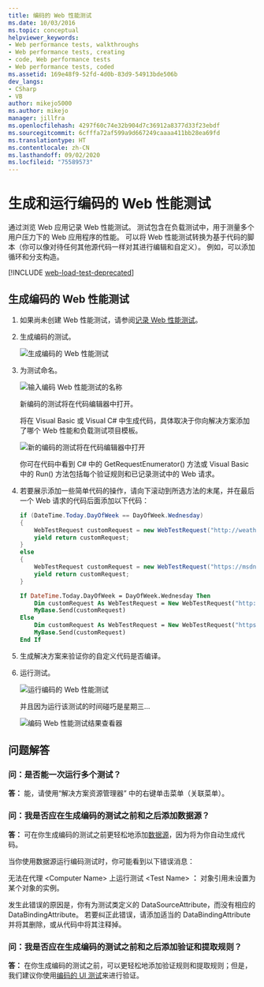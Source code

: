 ```yaml
---
title: 编码的 Web 性能测试
ms.date: 10/03/2016
ms.topic: conceptual
helpviewer_keywords:
- Web performance tests, walkthroughs
- Web performance tests, creating
- code, Web performance tests
- Web performance tests, coded
ms.assetid: 169e48f9-52fd-4d0b-83d9-54913bde506b
dev_langs:
- CSharp
- VB
author: mikejo5000
ms.author: mikejo
manager: jillfra
ms.openlocfilehash: 4297f60c74e32b904d7c36912a8377d33f23ebdf
ms.sourcegitcommit: 6cfffa72af599a9d667249caaaa411bb28ea69fd
ms.translationtype: HT
ms.contentlocale: zh-CN
ms.lasthandoff: 09/02/2020
ms.locfileid: "75589573"
---
```

# <a name="generate-and-run-a-coded-web-performance-test"></a>生成和运行编码的 Web 性能测试

通过浏览 Web 应用记录 Web 性能测试。 测试包含在负载测试中，用于测量多个用户压力下的 Web 应用程序的性能。 可以将 Web 性能测试转换为基于代码的脚本（你可以像对待任何其他源代码一样对其进行编辑和自定义）。 例如，可以添加循环和分支构造。

[!INCLUDE [web-load-test-deprecated](includes/web-load-test-deprecated.md)]

## <a name="generate-a-coded-web-performance-test"></a>生成编码的 Web 性能测试

1. 如果尚未创建 Web 性能测试，请参阅[记录 Web 性能测试](/azure/devops/test/load-test/run-performance-tests-app-before-release#create-a-web-performance-and-load-test-project)。

2. 生成编码的测试。

     ![生成编码的 Web 性能测试](../test/media/web_test_coded_generate.png)

3. 为测试命名。

     ![输入编码 Web 性能测试的名称](../test/media/web_test_coded_generate_nametest.png)

     新编码的测试将在代码编辑器中打开。

     将在 Visual Basic 或 Visual C# 中生成代码，具体取决于你向解决方案添加了哪个 Web 性能和负载测试项目模板。

     ![新的编码的测试将在代码编辑器中打开](../test/media/web_test_coded_generate_opencodeeditor.png)

     你可在代码中看到 C# 中的 GetRequestEnumerator() 方法或 Visual Basic 中的 Run() 方法包括每个验证规则和已记录测试中的 Web 请求。

4. 若要展示添加一些简单代码的操作，请向下滚动到所选方法的末尾，并在最后一个 Web 请求的代码后面添加以下代码：

    ```c#
    if (DateTime.Today.DayOfWeek == DayOfWeek.Wednesday)
    {
        WebTestRequest customRequest = new WebTestRequest("http://weather.msn.com/");
        yield return customRequest;
    }
    else
    {
        WebTestRequest customRequest = new WebTestRequest("https://msdn.microsoft.com/");
        yield return customRequest;
    }
    ```

    ```vb
    If DateTime.Today.DayOfWeek = DayOfWeek.Wednesday Then
        Dim customRequest As WebTestRequest = New WebTestRequest("http://weather.msn.com/")
        MyBase.Send(customRequest)
    Else
        Dim customRequest As WebTestRequest = New WebTestRequest("https://msdn.microsoft.com/")
        MyBase.Send(customRequest)
    End If
    ```

5. 生成解决方案来验证你的自定义代码是否编译。

6. 运行测试。

     ![运行编码的 Web 性能测试](../test/media/web_test_coded_generate_run.png)

     并且因为运行该测试的时间碰巧是星期三…

     ![编码 Web 性能测试结果查看器](../test/media/web_test_coded_generate_results.png)

## <a name="qa"></a>问题解答

### <a name="q-can-i-run-more-than-one-test-at-a-time"></a>问：是否能一次运行多个测试？
**答：** 能，请使用“解决方案资源管理器”  中的右键单击菜单（关联菜单）。

### <a name="q-should-i-add-a-data-source-before-or-after-i-generate-a-coded-test"></a>问：我是否应在生成编码的测试之前和之后添加数据源？
**答：** 可在你生成编码的测试之前更轻松地添加[数据源](../test/add-a-data-source-to-a-web-performance-test.md)，因为将为你自动生成代码。

当你使用数据源运行编码测试时，你可能看到以下错误消息：

无法在代理 \<Computer Name> 上运行测试 \<Test Name> **：** 对象引用未设置为某个对象的实例。

发生此错误的原因是，你有为测试类定义的 DataSourceAttribute，而没有相应的 DataBindingAttribute。 若要纠正此错误，请添加适当的 DataBindingAttribute 并将其删除，或从代码中将其注释掉。

### <a name="q-should-i-add-validation-and-extraction-rules-before-or-after-i-generate-a-coded-test"></a>问：我是否应在生成编码的测试之前和之后添加验证和提取规则？
**答：** 在你生成编码的测试之前，可以更轻松地添加验证规则和提取规则；但是，我们建议你使用[编码的 UI 测试](../test/use-ui-automation-to-test-your-code.md)来进行验证。
